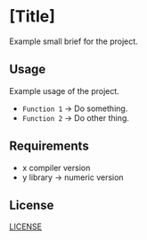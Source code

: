 # [Title]
Example small brief for the project.

## Usage
Example usage of the project.
- `Function 1` -> Do something.
- `Function 2` -> Do other thing.

## Requirements
- x compiler version
- y library -> numeric version

## License
[LICENSE](https://example.com/)
